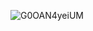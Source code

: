 ![G0OAN4yeiUM](https://user-images.githubusercontent.com/89483642/209485014-e94594da-0424-42ec-8731-095dfbaae627.jpg)
